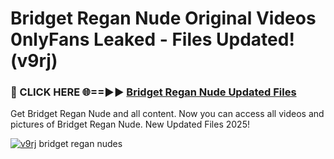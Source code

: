 # Bridget Regan Nude Original Videos 0nlyFans Leaked - Files Updated! (v9rj)

<h3>🔴 CLICK HERE 🌐==►► <a href="https://tinyurl.com/4mcuefdz" rel="nofollow">Bridget Regan Nude Updated Files</a></h3>

Get Bridget Regan Nude and all content. Now you can access all videos and pictures of Bridget Regan Nude. New Updated Files 2025!

[![v9rj](https://i.imgur.com/StAQSOY.gif)](https://tinyurl.com/4mcuefdz)
bridget regan nudes